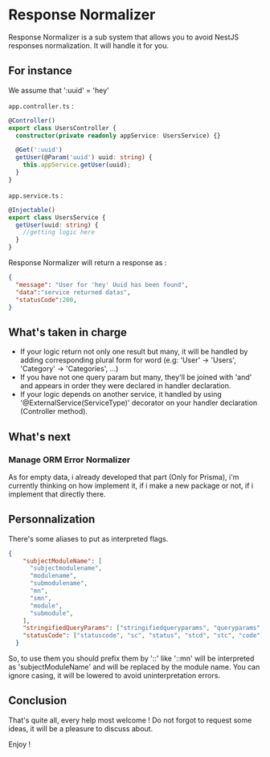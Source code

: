 # Response Normalizer

Response Normalizer is a sub system that allows you to avoid NestJS responses normalization. It will handle it for you. 

## For instance

We assume that ':uuid' = 'hey'

`app.controller.ts` :

```ts
@Controller()
export class UsersController {
  constructor(private readonly appService: UsersService) {}

  @Get(':uuid')
  getUser(@Param('uuid') uuid: string) {
    this.appService.getUser(uuid);
  }
}
```

`app.service.ts` :

```ts
@Injectable()
export class UsersService {
  getUser(uuid: string) {
    //getting logic here
  }
}
```

Response Normalizer will return a response as : 

```json
{
  "message": "User for 'hey' Uuid has been found",
  "data":"service returned datas",
  "statusCode":200,
}
```

## What's taken in charge

- If your logic return not only one result but many, it will be handled by adding corresponding plural form for word (e.g: 'User' -> 'Users', 'Category' -> 'Categories', ...)
- If you have not one query param but many, they'll be joined with 'and' and appears in order they were declared in handler declaration.
- If your logic depends on another service, it handled by using '@ExternalService(ServiceType)' decorator on your handler declaration (Controller method).

## What's next

### Manage ORM Error Normalizer

As for empty data, i already developed that part (Only for Prisma), i'm currently thinking on how implement it, if i make a new package or not, if i implement that directly there.

## Personnalization

There's some aliases to put as interpreted flags.

```json
{
    "subjectModuleName": [
      "subjectmodulename",
      "modulename",
      "submodulename",
      "mn",
      "smn",
      "module",
      "submodule",
    ],
    "stringifiedQueryParams": ["stringifiedqueryparams", "queryparams", "qp"],
    "statusCode": ["statuscode", "sc", "status", "stcd", "stc", "code"],
  }
```

So, to use them you should prefix them by '::' like '::mn' will be interpreted as 'subjectModuleName' and will be replaced by the module name. You can ignore casing, it will be lowered to avoid uninterpretation errors.

## Conclusion

That's quite all, every help most welcome ! Do not forgot to request some ideas, it will be a pleasure to discuss about.

Enjoy !